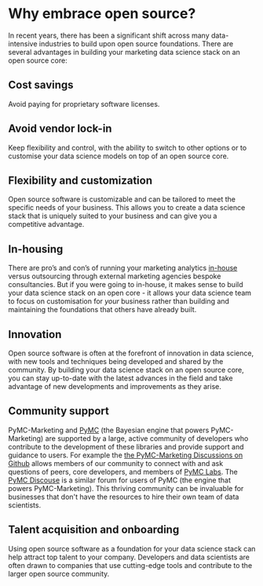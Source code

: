 # Why embrace open source?

In recent years, there has been a significant shift across many data-intensive industries to build upon open source foundations. There are several advantages in building your marketing data science stack on an open source core:

## Cost savings
 Avoid paying for proprietary software licenses.

## Avoid vendor lock-in
Keep flexibility and control, with the ability to switch to other options or to customise your data science models on top of an open source core.

## Flexibility and customization
Open source software is customizable and can be tailored to meet the specific needs of your business. This allows you to create a data science stack that is uniquely suited to your business and can give you a competitive advantage.

## In-housing
There are pro’s and con’s of running your marketing analytics [in-house](https://www.campaignlive.co.uk/article/in-housing-everything-need-know/1492428) versus outsourcing through external marketing agencies bespoke consultancies. But if you were going to in-house, it makes sense to build your data science stack on an open core - it allows your data science team to focus on customisation for *your* business rather than building and maintaining the foundations that others have already built.

## Innovation
Open source software is often at the forefront of innovation in data science, with new tools and techniques being developed and shared by the community. By building your data science stack on an open source core, you can stay up-to-date with the latest advances in the field and take advantage of new developments and improvements as they arise.

## Community support
PyMC-Marketing and [PyMC](https://www.pymc.io/) (the Bayesian engine that powers PyMC-Marketing) are supported by a large, active community of developers who contribute to the development of these libraries and provide support and guidance to users. For example the [the PyMC-Marketing Discussions on Github](https://github.com/pymc-labs/pymc-marketing/discussions) allows members of our community to connect with and ask questions of peers, core developers, and members of [PyMC Labs](https://www.pymc-labs.com).  The [PyMC Discouse](https://discourse.pymc.io) is a similar forum for users of PyMC (the engine that powers PyMC-Marketing). This thriving community can be invaluable for businesses that don't have the resources to hire their own team of data scientists.

## Talent acquisition and onboarding
Using open source software as a foundation for your data science stack can help attract top talent to your company. Developers and data scientists are often drawn to companies that use cutting-edge tools and contribute to the larger open source community.
